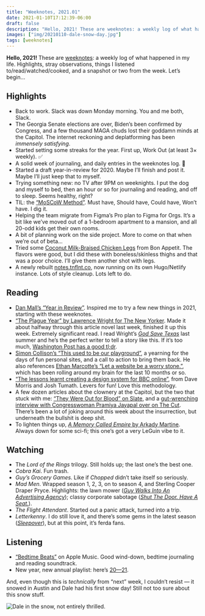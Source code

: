 ```yaml
---
title: "Weeknotes, 2021.01"
date: 2021-01-10T17:12:39-06:00
draft: false
description: "Hello, 2021! These are weeknotes: a weekly log of what happened in my life. Highlights, stray observations, things I listened to/read/watched/cooked, and a snapshot or two from the week. Let’s begin…"
images: ["img/20210110-dale-snow-day.jpg"]
tags: [weeknotes]
---
```


**Hello, 2021!** These are [weeknotes](https://weeknot.es/what-on-earth-are-weeknotes-a81874c5cef9): a weekly log of what happened in my life. Highlights, stray observations, things I listened to/read/watched/cooked, and a snapshot or two from the week. Let’s begin… 

## Highlights

- Back to work. Slack was down Monday morning. You and me both, Slack.
- The Georgia Senate elections are over, Biden’s been confirmed by Congress, and a few thousand MAGA chuds lost their goddamn minds at the Capitol. The internet reckoning and deplatforming has been *immensely satisfying*.
- Started setting some streaks for the year. First up, Work Out (at least 3× weekly). ✅
- A solid week of journaling, and daily entries in the weeknotes log. 🎉
- Started a draft year-in-review for 2020. Maybe I’ll finish and post it. Maybe I’ll just keep that to myself.
- Trying something new: no TV after 9PM on weeknights. I put the dog and myself to bed, then an hour or so for journaling and reading, and off to sleep. Seems healthy, right?
- TIL: the [“MoSCoW Method”](https://en.wikipedia.org/wiki/MoSCoW_method). Must have, Should have, Could have, Won’t have. I dig it.
- Helping the team migrate from Figma’s Pro plan to Figma for Orgs. It’s a bit like we’ve moved out of a 1-bedroom apartment to a mansion, and all 20-odd kids get their own rooms.
- A bit of planning work on the side project. More to come on that when we’re out of beta… 
- Tried some [Coconut Milk-Braised Chicken Legs](https://www.bonappetit.com/recipe/coconut-milk-braised-chicken-legs) from Bon Appetit. The flavors were good, but I did these with boneless/skinless thighs and that was a poor choice. I’ll give them another shot with legs.
- A newly rebuilt [notes.tnflnt.co](https://notes.tnflnt.co), now running on its own Hugo/Netlify instance. Lots of style cleanup. Lots left to do.

## Reading

- [Dan Mall’s “Year in Review”](http://danmall.me/articles/2020-year-in-review/). Inspired me to try a few new things in 2021, starting with these weeknotes.
- [“The Plague Year” by Lawrence Wright for The New Yorker](https://www.newyorker.com/magazine/2021/01/04/the-plague-year). Made it about halfway through this article novel last week, finished it up this week. Extremely significant read. I read Wright’s [*God Save Texas*](https://www.goodreads.com/book/show/35457359-god-save-texas) last summer and he’s the perfect writer to tell a story like this. If it’s too much, [Washington Post has a good tl;dr](https://www.washingtonpost.com/outlook/2021/01/04/my-takeaways-plague-year/).
- [Simon Collison’s “This used to be our playground”](https://colly.com/articles/this-used-to-be-our-playground), a yearning for the days of fun personal sites, and a call to action to bring them back. He also references [Ethan Marcotte’s “Let a website be a worry stone.”](https://ethanmarcotte.com/wrote/let-a-website-be-a-worry-stone/), which has been rolling around my brain for the last 10 months or so.
- [“The lessons learnt creating a design system for BBC online”](https://www.bbc.co.uk/gel/articles/creating-a-design-system-for-bbc), from Dave Morris and Josh Tumath. Levers for fun! Love this methodology.
- A few dozen articles about the clownery at the Capitol, but the two that stuck with me: [“They Were Out for Blood” on Slate](https://slate.com/news-and-politics/2021/01/was-there-a-plan-for-hostages-or-killings-at-the-capitol.html), and a [gut-wrenching interview with Congresswoman Pramiya Jayapal over on The Cut](https://www.thecut.com/2021/01/pramila-jayapal-surviving-capitol-riots.html). There’s been a lot of joking around this week about the insurrection, but underneath the bullshit is deep shit.
- To lighten things up, [*A Memory Called Empire* by Arkady Martine](https://www.goodreads.com/book/show/39873472-a-memory-called-empire). Always down for some sci-fi; this one’s got a very LeGuin vibe to it.

## Watching

- The *Lord of the Rings* trilogy. Still holds up; the last one’s the best one.
- *Cobra Kai*. Fun trash. 
- *Guy’s Grocery Games*. Like if *Chopped* didn’t take itself so seriously.
- *Mad Men*. Wrapped season 1, 2, 3, on to season 4, and Sterling Cooper Draper Pryce. Highlights: the lawn mower ([*Guy Walks Into An Advertising Agency*](https://tv.avclub.com/mad-men-guy-walks-into-an-advertising-agency-1798206995)); classy corporate sabotage ([*Shut The Door. Have A Seat.*](https://tv.avclub.com/mad-men-shut-the-door-have-a-seat-1798207478)).
- *The Flight Attendant*. Started out a panic attack, turned into a trip.
- *Letterkenny*. I do still love it, and there’s some gems in the latest season ([*Sleepover*](https://www.hulu.com/watch/995ddb5e-38bb-49f9-9f3f-ad775c758680)), but at this point, it’s ferda fans.

## Listening

- [“Bedtime Beats”](https://music.apple.com/us/playlist/bedtime-beats/pl.082e7836ea7a4244bf3f9c319560718f) on Apple Music. Good wind-down, bedtime journaling and reading soundtrack.
- New year, new annual playlist: here’s [20—21](https://music.apple.com/us/playlist/20-21/pl.u-4qM3T6AZyb).

And, even though this is *technically* from “next” week, I couldn’t resist — it snowed in Austin and Dale had his first snow day! Still not too sure about this snow stuff.

![Dale in the snow, not entirely thrilled.](/img/20210110-dale-snow-day.jpg)